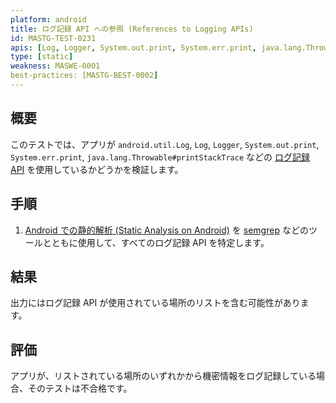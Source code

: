 ```yaml
---
platform: android
title: ログ記録 API への参照 (References to Logging APIs)
id: MASTG-TEST-0231
apis: [Log, Logger, System.out.print, System.err.print, java.lang.Throwable#printStackTrace, android.util.Log]
type: [static]
weakness: MASWE-0001
best-practices: [MASTG-BEST-0002]
---
```


## 概要

このテストでは、アプリが `android.util.Log`, `Log`, `Logger`, `System.out.print`, `System.err.print`, `java.lang.Throwable#printStackTrace` などの [ログ記録 API](../../../0x05d-Testing-Data-Storage.md/#logs) を使用しているかどうかを検証します。

## 手順

1. [Android での静的解析 (Static Analysis on Android)](../../../techniques/android/MASTG-TECH-0014.md) を [semgrep](../../../tools/generic/MASTG-TOOL-0110.md) などのツールとともに使用して、すべてのログ記録 API を特定します。

## 結果

出力にはログ記録 API が使用されている場所のリストを含む可能性があります。

## 評価

アプリが、リストされている場所のいずれかから機密情報をログ記録している場合、そのテストは不合格です。
